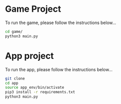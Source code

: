 # Game Project

To run the game, please follow the instructions below...

```sh
cd game/
python3 main.py
```

# App project

To run the app, please follow the instructions below...

```sh
git clone
cd app
source app_env/bin/activate
pip3 install -r requirements.txt
python3 main.py
```